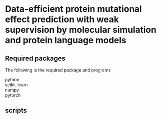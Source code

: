 # Data-efficient protein mutational effect prediction with weak supervision by molecular simulation and protein language models

## Required packages
The following is the required package and programs

python  
scikit-learn  
numpy  
pytorch  

## scripts


